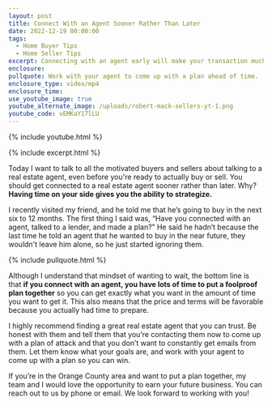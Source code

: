 ```yaml
---
layout: post
title: Connect With an Agent Sooner Rather Than Later
date: 2022-12-19 00:00:00
tags:
  - Home Buyer Tips
  - Home Seller Tips
excerpt: Connecting with an agent early will make your transaction much smoother.
enclosure:
pullquote: Work with your agent to come up with a plan ahead of time.
enclosure_type: video/mp4
enclosure_time:
use_youtube_image: true
youtube_alternate_image: /uploads/robert-mack-sellers-yt-1.png
youtube_code: vEMKaY17lLU
---
```

{% include youtube.html %}

{% include excerpt.html %}

Today I want to talk to all the motivated buyers and sellers about talking to a real estate agent, even before you're ready to actually buy or sell. You should get connected to a real estate agent sooner rather than later. Why? **Having time on your side gives you the ability to strategize.**

I recently visited my friend, and he told me that he’s going to buy in the next six to 12 months. The first thing I said was, “Have you connected with an agent, talked to a lender, and made a plan?” He said he hadn’t because the last time he told an agent that he wanted to buy in the near future, they wouldn't leave him alone, so he just started ignoring them.

{% include pullquote.html %}

Although I understand that mindset of wanting to wait, the bottom line is that **if you connect with an agent, you have lots of time to put a foolproof plan together** so you can get exactly what you want in the amount of time you want to get it. This also means that the price and terms will be favorable because you actually had time to prepare.&nbsp;

I highly recommend finding a great real estate agent that you can trust. Be honest with them and tell them that you’re contacting them now to come up with a plan of attack and that you don’t want to constantly get emails from them. Let them know what your goals are, and work with your agent to come up with a plan so you can win.

If you’re in the Orange County area and want to put a plan together, my team and I would love the opportunity to earn your future business. You can reach out to us by phone or email. We look forward to working with you\!
